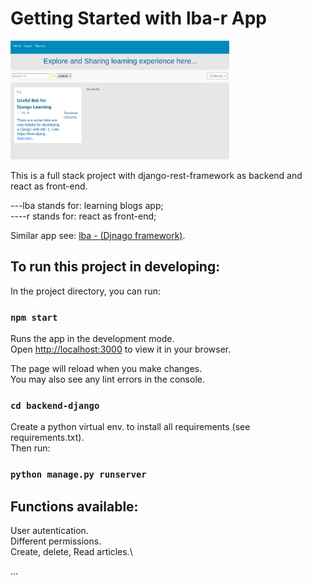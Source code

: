 # Getting Started with lba-r App

<img src="public/projectcover.png" width="350"/>
<p>This is a full stack project with django-rest-framework as backend and react as front-end.</p>
---lba stands for: learning blogs app;</br>
----r stands for: react as front-end;</br>

Similar app see: <a href="https://github.com/Jo-Zh/lba" >lba - (Djnago framework)</a>.

## To run this project in developing:

In the project directory, you can run:

### `npm start`

Runs the app in the development mode.\
Open [http://localhost:3000](http://localhost:3000) to view it in your browser.

The page will reload when you make changes.\
You may also see any lint errors in the console.

### `cd backend-django`

Create a python virtual env. to install all requirements (see requirements.txt).\
Then run:

### `python manage.py runserver`

## Functions available:

User autentication.\
Different permissions.\
Create, delete, Read articles.\

...
